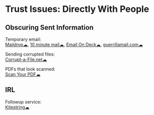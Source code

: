 # Trust Issues: Directly With People

## Obscuring Sent Information

Temporary email:  
[Maildrop☁](https://maildrop.cc/),
[10 minute mail☁](https://10minutemail.com/),
[Email On Deck☁](https://www.emailondeck.com/),
[guerrillamail.com☁](https://www.guerrillamail.com/)

Sending corrupted files:  
[Corrupt-a-File.net☁](https://corrupt-a-file.net/)

PDFs that look scanned:  
[Scan Your PDF☁](https://www.scanyourpdf.com/)

## IRL

Followup service:  
[Kitestring☁](https://www.kitestring.io/)

